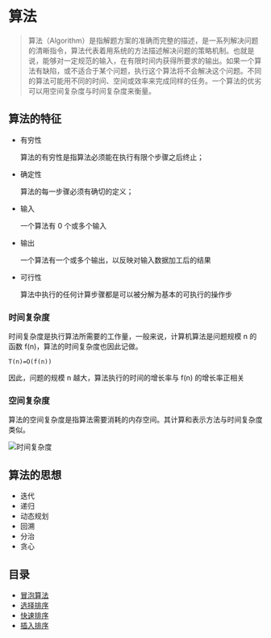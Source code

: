 # 算法

> 算法（Algorithm）是指解题方案的准确而完整的描述，是一系列解决问题的清晰指令，算法代表着用系统的方法描述解决问题的策略机制。也就是说，能够对一定规范的输入，在有限时间内获得所要求的输出。如果一个算法有缺陷，或不适合于某个问题，执行这个算法将不会解决这个问题。不同的算法可能用不同的时间、空间或效率来完成同样的任务。一个算法的优劣可以用空间复杂度与时间复杂度来衡量。

## 算法的特征

- 有穷性

  算法的有穷性是指算法必须能在执行有限个步骤之后终止；

- 确定性

  算法的每一步骤必须有确切的定义；

- 输入

  一个算法有 0 个或多个输入

- 输出

  一个算法有一个或多个输出，以反映对输入数据加工后的结果

- 可行性

  算法中执行的任何计算步骤都是可以被分解为基本的可执行的操作步

### 时间复杂度

时间复杂度是执行算法所需要的工作量，一般来说，计算机算法是问题规模 n 的函数 f(n)，算法的时间复杂度也因此记做。

`T(n)=Ο(f(n))`

因此，问题的规模 n 越大，算法执行的时间的增长率与 f(n) 的增长率正相关

### 空间复杂度

算法的空间复杂度是指算法需要消耗的内存空间。其计算和表示方法与时间复杂度类似。

![时间复杂度](http://hi.csdn.net/attachment/201105/24/0_1306225542srVx.gif)

## 算法的思想

- 迭代
- 递归
- 动态规划
- 回溯
- 分治
- 贪心

## 目录

- [冒泡算法](bubble-sort.md)
- [选择排序](select-sort.md)
- [快速排序](quick-sort.md)
- [插入排序](insert-sort.md)